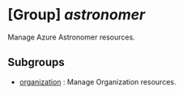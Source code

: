 # [Group] _astronomer_

Manage Azure Astronomer resources.

## Subgroups

- [organization](/Commands/astronomer/organization/readme.md)
: Manage Organization resources.
